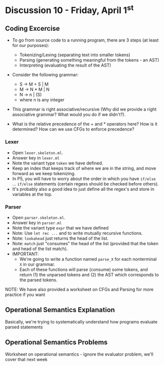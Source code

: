 # Discussion 10 - Friday, April 1<sup>st</sup>

## Coding Excercise
* To go from source code to a running program, there are 3 steps (at least for our purposes):
    * Tokenizing/Lexing (separating text into smaller tokens)
    * Parsing (generating something meaningful from the tokens - an AST)
    * Interpreting (evaluating the result of the AST) 

* Consider the following grammar:
    * S -> M + S | M
    * M -> N * M | N
    * N -> n | (S)
    * where n is any integer

* This grammar is right associative/recursive (Why did we provide a right associative grammar? What would you do if we didn't?).

* What is the relative precedence of the + and \* operators here? How is it determined? How can we use CFGs to enforce precedence?

### Lexer
* Open `lexer.skeleton.ml`.
* Answer key in `lexer.ml`
* Note the variant type `token` we have defined.
* Keep an index that keeps track of where we are in the string, and move forward as we keep tokenizing.
* In P5, you will have to worry about the order in which you have `if/else` ... `if/else` statements (certain regexs should be checked before others).
* It's probably also a good idea to just define all the regex's and store in variables at the top.

### Parser
* Open `parser.skeleton.ml`.
* Answer key in `parser.ml`
* Note the variant type `expr` that we have defined
* Note: Use `let rec ...` and to write mutually recursive functions.
* Note: `lookahead` just returns the head of the list.
* Note: `match` just "consumes" the head of the list (provided that the token and head of the list match).
* IMPORTANT: 
    * We're going to write a function named `parse_X` for each nonterminal `X` in our grammar.
    * Each of these functions will parse (consume) some tokens, and return (1) the unparsed tokens and (2) the AST which corresponds to the parsed tokens.

NOTE: We have also provided a worksheet on CFGs and Parsing for more practice if you want

## Operational Semantics Explanation
Basically, we're trying to systematically understand how programs evaluate parsed statements

## Operational Semantics Problems 
Worksheet on operational semantics - ignore the evaluator problem, we'll cover that next week 
